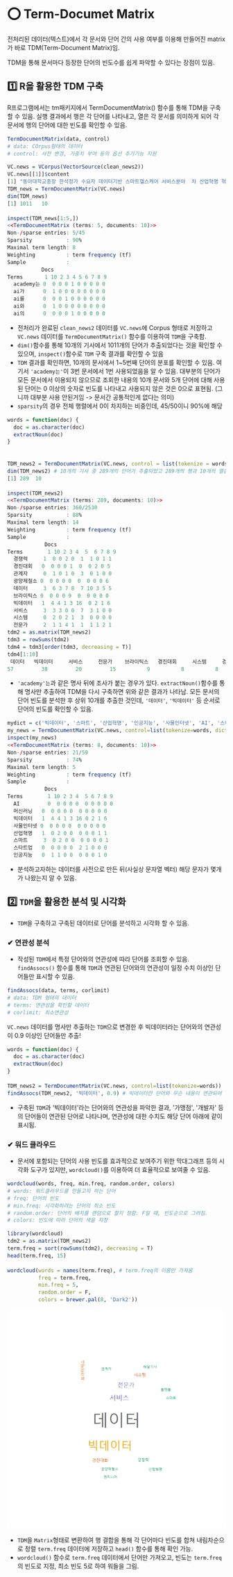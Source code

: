 # ⭕ Term-Documet Matrix

전처리된 데이터(텍스트)에서 각 문서와 단어 간의 사용 여부를 이용해 만들어진 matrix가 바로 TDM(Term-Document Matrix)임.

TDM을 통해 문서마다 등장한 단어의 빈도수를 쉽게 파악할 수 있다는 장점이 있음.

## 1️⃣ R을 활용한 TDM 구축

R프로그램에서는 tm패키지에서 TermDocumentMatrix() 함수를 통해 TDM을 구축할 수 있음. 실행 결과에서 행은 각 단어를 나타내고, 열은 각 문서를 의미하게 되어 각 문서에 행의 단어에 대한 빈도를 확인할 수 있음.

```R
TermDocumentMatrix(data, control)
# data: COrpus형태의 데이터
# control: 사전 변경, 가중치 부여 등의 옵션 추가기능 지원
```

```R
VC.news = VCorpus(VectorSource(clean_news2))
VC.news[[1]]$content
[1] "동아대학교총장 한석정가 수요자 데이터기반 스마트헬스케어 서비스분야  차 산업혁명 혁신선도대학으로 최종선정됐습니다 동아대가 혁신선도대학으로 펼치게 될  수요자 데이터기반 스마트헬스케어 서비스  산업은 리빙데이터운동 영양 약물와 메디컬데이터생체계측 진료기록를 종합 분석 다양한 헬스케어 서비스를 제공하는 것입니다 동아대는 건강과학대학과 의료원 재활요양병원 등 경쟁력 있는 인프라를 바탕으로 신뢰도 높은 정밀 분석을 실시  헬스케어 기획 전문가 와  헬스케어 데이터분석 전문가  등 수요자 맞춤형 헬스케어 서비스 분야를 선도하는 전문 인재를 키워나갈 계획입니다  스마트헬스케어 융합전공 을 신설 경영정보학과를 중심으로 한 빅데이터 분석 식품영양학과 의약생명공학과 건강관리학과 중심의 헬스케어 등 학문 간 경계는 교육혁신도 이뤄나갈 방침입니다 "
TDM_news = TermDocumentMatrix(VC.news)
dim(TDM_news)
[1] 1011   10

inspect(TDM_news[1:5,])
<<TermDocumentMatrix (terms: 5, documents: 10)>>
Non-/sparse entries: 5/45
Sparsity           : 90%
Maximal term length: 8
Weighting          : term frequency (tf)
Sample             :
           Docs
Terms       1 10 2 3 4 5 6 7 8 9
  academy는 0  0 0 0 1 0 0 0 0 0
  ai가      0  1 0 0 0 0 0 0 0 0
  ai를      0  0 0 1 0 0 0 0 0 0
  ai와      0  1 0 0 0 0 0 0 0 0
  ai의      0  0 0 0 1 0 0 0 0 0
```

- 전처리가 완료된 `clean_news2` 데이터를 `VC.news`에 Corpus 형태로 저장하고 `VC.news` 데이터를 `TermDocumentMatrix()` 함수를 이용하여 `TDM`을 구축함.
- `dim()`함수를 통해 10개의 기사에서 1011개의 단어가 추출되었다는 것을 확인할 수 있으며, `inspect()`함수로 `TDM` 구축 결과를 확인할 수 있음
- `TDM` 결과를 확인하면, 10개의 문서에서 1~5번째 단어의 분포를 확인할 수 있음. 여기서 `'academy는'`이 3번 문서에서 1번 사용되었음을 알 수 있음. 대부분의 단어가 모든 문서에서 이용되지 않으므로 조회한 내용의 10개 문서와 5개 단어에 대해 사용된 단어는 0 이상의 숫자로 빈도를 나타내고 사용되지 않은 것은 0으로 표현됨. (그니까 대부분 사용 안된거임 -> 문서간 공통적인게 없다는 의미)
- `sparsity`의 경우 전체 행렬에서 0이 차지하는 비중인데, 45/50이니 90%에 해당

```R
words = function(doc) {
  doc = as.character(doc)
  extractNoun(doc)
}


TDM_news2 = TermDocumentMatrix(VC.news, control = list(tokenize = words))
dim(TDM_news2) # 10개의 기사 중 289개의 단어가 추출되었고 289개의 행과 10개의 열을 가지는 형태
[1] 289  10

inspect(TDM_news2)
<<TermDocumentMatrix (terms: 289, documents: 10)>>
Non-/sparse entries: 360/2530
Sparsity           : 88%
Maximal term length: 14
Weighting          : term frequency (tf)
Sample             :
            Docs
Terms        1 10 2 3 4  5  6 7 8 9
  경쟁력     1  0 0 2 0  1  1 0 1 1
  경진대회   0  0 0 0 1  0  0 2 0 5
  관계자     0  1 0 1 0  3  0 1 0 0
  광양제철소 0  0 0 0 0  0  0 0 0 6
  데이터     3  6 3 7 8  7 10 3 5 5
  브라이틱스 0  0 0 0 9  0  0 0 0 0
  빅데이터   1  4 4 1 3 16  0 2 1 6
  서비스     3  3 3 0 0  7  3 1 0 0
  시스템     0  2 0 2 1  3  0 0 0 0
  전문가     2  1 1 4 1  1  1 1 2 1
tdm2 = as.matrix(TDM_news2)
tdm3 = rowSums(tdm2)
tdm4 = tdm3[order(tdm3, decreasing = T)]
tdm4[1:10]
 데이터   빅데이터     서비스     전문가    브라이틱스   경진대회     시스템     경쟁력   관계자    광양제철소 
57         38         20         15          9          8          8          7       6          6 
```

- `'academy'는`과 같은 명사 뒤에 조사가 붙는 경우가 있다. `extractNoun()`함수를 통해 명사만 추출하여 TDM을 다시 구축하면 위와 같은 결과가 나타남. 모든 문서의 단어 빈도를 분석한 후 상위 10개를 추출한 것인데, `'데이터'`, `'빅데이터'` 등 순서로 단어의 빈도를 확인할 수 있음.

```R
mydict = c('빅데이터', '스마트', '산업혁명', '인공지능', '사물인터넷', 'AI', '스타트업', '머신러닝')
my_news = TermDocumentMatrix(VC.news, control=list(tokenize=words, dictionary=mydict))
inspect(my_news)
<<TermDocumentMatrix (terms: 8, documents: 10)>>
Non-/sparse entries: 21/59
Sparsity           : 74%
Maximal term length: 5
Weighting          : term frequency (tf)
Sample             :
            Docs
Terms        1 10 2 3 4  5 6 7 8 9
  AI         0  0 0 0 0  0 0 0 0 0
  머신러닝   0  0 0 0 0  0 0 0 0 0
  빅데이터   1  4 4 1 3 16 0 2 1 6
  사물인터넷 0  0 0 0 0  0 0 0 0 0
  산업혁명   1  0 2 0 0  0 0 0 1 1
  스마트     3  0 2 0 0  0 0 0 0 1
  스타트업   0  0 0 0 0  2 1 0 0 0
  인공지능   0  1 1 0 0  0 0 0 1 0
```

- 분석하고자하는 데이터를 사전으로 만든 뒤(사실상 문자열 벡터) 해당 문자가 몇개가 나왔는지 알 수 있음.

## 2️⃣ `TDM`을 활용한 분석 및 시각화

- `TDM`을 구축하고 구축된 데이터로 단어를 분석하고 시각화 할 수 있음.

### ✔ 연관성 분석

- 작성된 `TDM`에서 특정 단어와의 연관성에 따라 단어를 조회할 수 있음. `findAssocs()` 함수를 통해 `TDM`과 연관된 단어와의 연관성이 일정 수치 이상인 단어들만 표시할 수 있음.

```R
findAssocs(data, terms, corlimit)
# data: TDM 형태의 데이터
# terms: 연관성을 확인할 데이터
# corlimit: 최소연관성
```

`VC.news` 데이터를 명사만 추출하는 `TDM`으로 변경한 후 빅데이터라는 단어와의 연관성이 0.9 이상인 단어들만 추출!

```R
words = function(doc) {
  doc = as.character(doc)
  extractNoun(doc)
}

TDM_news2 = TermDocumentMatrix(VC.news, control=list(tokenize=words))
findAssocs(TDM_news2, '빅데이터', 0.9) # 빅데이터란 단어와 무슨 내용이 연관되어 함께 언급되는지 알 수 있음.
```

- 구축된 `TDM`과 '빅데이터'라는 단어와의 연관성을 파악한 결과, '가맹점', '개발자' 등의 단어들이 연관된 단어로 나타나며, 연관성에 대한 수치도 해당 단어 아래에 같이 표시됨.

### ✔ 워드 클라우드

- 문서에 포함되는 단어의 사용 빈도를 효과적으로 보여주기 위한 막대그래프 등의 시각화 도구가 있지만, `wordcloud()`를 이용하여 더 효율적으로 보여줄 수 있음.

```R
wordcloud(words, freq, min.freq, random.order, colors)
# words: 워드클라우드를 만들고자 하는 단어
# freq: 단어의 빈도
# min.freq: 시각화하려는 단어의 최소 빈도
# random.order: 단어의 배치를 랜덤으로 할지 정함. F일 때, 빈도순으로 그려짐.
# colors: 빈도에 따라 단어의 색을 지정
```

```R
library(wordcloud)
tdm2 = as.matrix(TDM_news2)
term.freq = sort(rowSums(tdm2), decreasing = T)
head(term.freq, 15)

wordcloud(words = names(term.freq), # term.freq의 이름만 가져옴
          freq = term.freq,
          min.freq = 5,
          random.order = F,
          colors = brewer.pal(8, 'Dark2'))
```

![wordcloud](.\img\wordcloud.png)

- `TDM`을 `Matrix`형태로 변환하여 행 결합을 통해 각 단어마다 빈도를 합쳐 내림차순으로 정렬 `term.freq` 데이터에 저장하고 `head()` 함수를 통해 확인 가능.
- `wordcloud()` 함수로 `term.freq` 데이터에서 단어만 가져오고, 빈도는 `term.freq`의 빈도로 지정, 최소 빈도 5로 하여 워들을 그림.